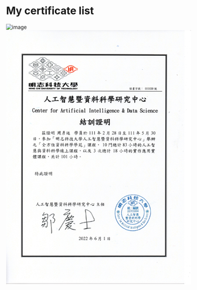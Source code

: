 # My certificate list
![image](https://github.com/HJHJKOKO/6th_ML100Days/blob/main/certificate/YEN-TING_CHOU.jpg)
![image](https://github.com/HJHJKOKO/ML_certificate/blob/main/certificate/AI_CER.jpg)
